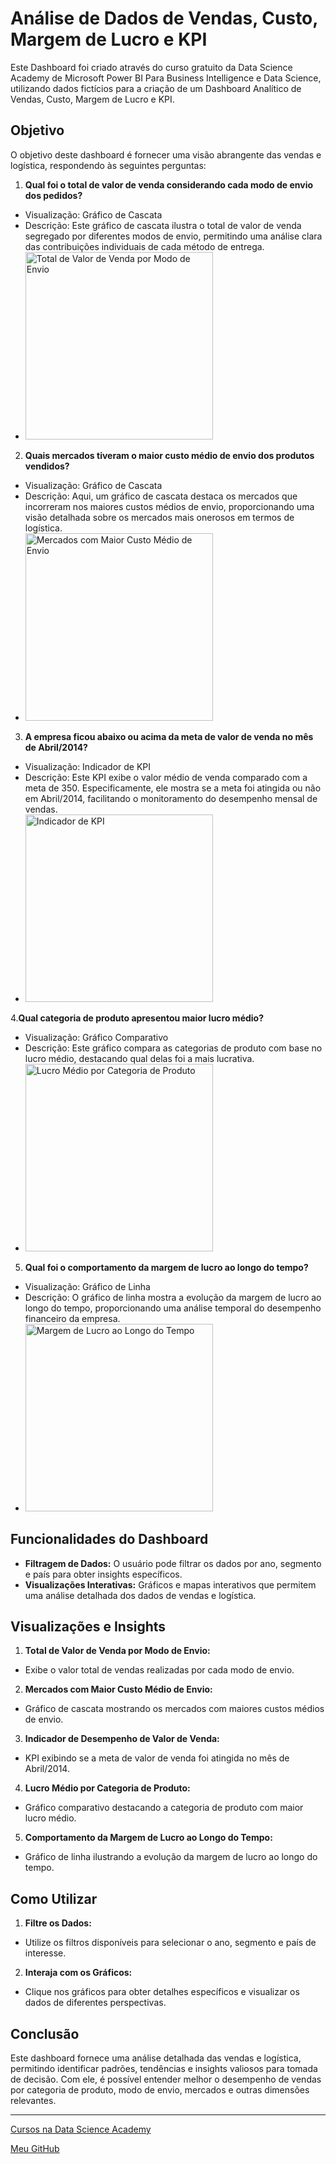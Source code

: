 # Análise de Dados de Vendas, Custo, Margem de Lucro e KPI
Este Dashboard foi criado através do curso gratuito da Data Science Academy de Microsoft Power BI Para Business Intelligence e Data Science, utilizando dados fictícios para a criação de um Dashboard Analítico de Vendas, Custo, Margem de Lucro e KPI.

## Objetivo

O objetivo deste dashboard é fornecer uma visão abrangente das vendas e logística, respondendo às seguintes perguntas:

1. **Qual foi o total de valor de venda considerando cada modo de envio dos pedidos?**

- Visualização: Gráfico de Cascata
- Descrição: Este gráfico de cascata ilustra o total de valor de venda segregado por diferentes modos de envio, permitindo uma análise clara das contribuições individuais de cada método de entrega.
- [<img src="img/grafico_de_cascata.pngg" alt="Total de Valor de Venda por Modo de Envio" width="300"/>](img/grafico_de_cascata.png)

2. **Quais mercados tiveram o maior custo médio de envio dos produtos vendidos?**

- Visualização: Gráfico de Cascata
- Descrição: Aqui, um gráfico de cascata destaca os mercados que incorreram nos maiores custos médios de envio, proporcionando uma visão detalhada sobre os mercados mais onerosos em termos de logística.
- <img src="img/grafico_de_cascata2.png" alt="Mercados com Maior Custo Médio de Envio" width="300"/>

3. **A empresa ficou abaixo ou acima da meta de valor de venda no mês de Abril/2014?**

- Visualização: Indicador de KPI
- Descrição: Este KPI exibe o valor médio de venda comparado com a meta de 350. Especificamente, ele mostra se a meta foi atingida ou não em Abril/2014, facilitando o monitoramento do desempenho mensal de vendas.
- <img src="img/indicador_de_kpi.png" alt="Indicador de KPI" width="300"/>

4.**Qual categoria de produto apresentou maior lucro médio?**

- Visualização: Gráfico Comparativo
- Descrição: Este gráfico compara as categorias de produto com base no lucro médio, destacando qual delas foi a mais lucrativa.
- <img src="img/grafico_comparativo.png" alt="Lucro Médio por Categoria de Produto" width="300"/>

5. **Qual foi o comportamento da margem de lucro ao longo do tempo?**

- Visualização: Gráfico de Linha
- Descrição: O gráfico de linha mostra a evolução da margem de lucro ao longo do tempo, proporcionando uma análise temporal do desempenho financeiro da empresa.
- <img src="img/grafico_de_linha.png" alt="Margem de Lucro ao Longo do Tempo" width="300"/>

## Funcionalidades do Dashboard

- **Filtragem de Dados:** O usuário pode filtrar os dados por ano, segmento e país para obter insights específicos.
- **Visualizações Interativas:** Gráficos e mapas interativos que permitem uma análise detalhada dos dados de vendas e logística.

## Visualizações e Insights
1. **Total de Valor de Venda por Modo de Envio:**
- Exibe o valor total de vendas realizadas por cada modo de envio.

2. **Mercados com Maior Custo Médio de Envio:**
- Gráfico de cascata mostrando os mercados com maiores custos médios de envio.

3. **Indicador de Desempenho de Valor de Venda:**
- KPI exibindo se a meta de valor de venda foi atingida no mês de Abril/2014.

4. **Lucro Médio por Categoria de Produto:**
- Gráfico comparativo destacando a categoria de produto com maior lucro médio.

5. **Comportamento da Margem de Lucro ao Longo do Tempo:**
- Gráfico de linha ilustrando a evolução da margem de lucro ao longo do tempo.

## Como Utilizar
1. **Filtre os Dados:**
- Utilize os filtros disponíveis para selecionar o ano, segmento e país de interesse.

2. **Interaja com os Gráficos:**
- Clique nos gráficos para obter detalhes específicos e visualizar os dados de diferentes perspectivas.

## Conclusão

Este dashboard fornece uma análise detalhada das vendas e logística, permitindo identificar padrões, tendências e insights valiosos para tomada de decisão. Com ele, é possível entender melhor o desempenho de vendas por categoria de produto, modo de envio, mercados e outras dimensões relevantes.

---

[Cursos na Data Science Academy](https://www.datascienceacademy.com.br)

[Meu GitHub](https://github.com/jeferson-paz)

